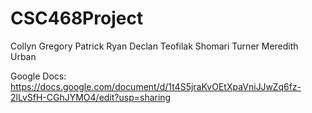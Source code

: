 # CSC468Project

Collyn Gregory
Patrick Ryan
Declan Teofilak
Shomari Turner
Meredith Urban

Google Docs: https://docs.google.com/document/d/1t4S5jraKvOEtXpaVniJJwZq6fz-2lLvSfH-CGhJYMO4/edit?usp=sharing

